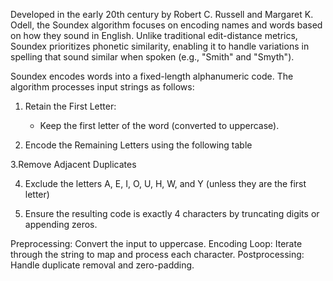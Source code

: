 Developed in the early 20th century by Robert C. Russell and Margaret K. Odell, the Soundex algorithm focuses on encoding names and words based on how they sound in English. Unlike traditional edit-distance metrics, Soundex prioritizes phonetic similarity, enabling it to handle variations in spelling that sound similar when spoken (e.g., "Smith" and "Smyth").



Soundex encodes words into a fixed-length alphanumeric code. The algorithm processes input strings as follows:
1. Retain the First Letter:
      - Keep the first letter of the word (converted to uppercase).

2. Encode the Remaining Letters using the following table




3.Remove Adjacent Duplicates

4. Exclude the letters A, E, I, O, U, H, W, and Y (unless they are the first letter)

5. Ensure the resulting code is exactly 4 characters by truncating digits or appending zeros.

Preprocessing:
Convert the input to uppercase.
Encoding Loop:
Iterate through the string to map and process each character.
Postprocessing:
Handle duplicate removal and zero-padding.


